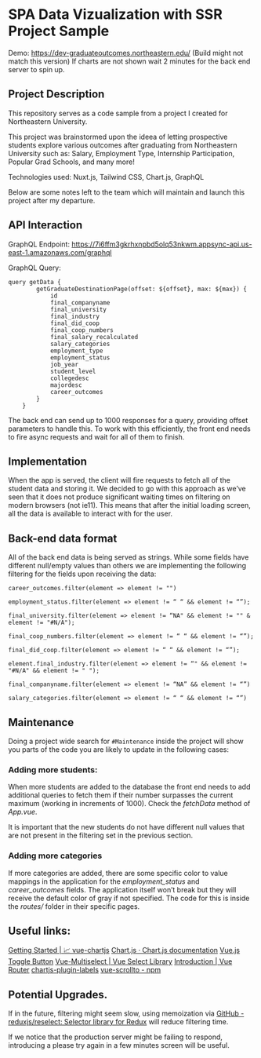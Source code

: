 # SPA Data Vizualization with SSR Project Sample
Demo: https://dev-graduateoutcomes.northeastern.edu/ (Build might not match this version)
If charts are not shown wait 2 minutes for the back end server to spin up.

## Project Description
This repository serves as a code sample from a project I created for Northeastern University.

This project was brainstormed upon the ideea of letting prospective students explore various outcomes
after graduating from Northeastern University such as: Salary, Employment Type, Internship Participation,
Popular Grad Schools, and many more!

Technologies used: Nuxt.js, Tailwind CSS, Chart.js, GraphQL


Below are some notes left to the team which will maintain and launch this project after my departure.

## API Interaction
GraphQL Endpoint: https://7i6ffm3gkrhxnpbd5olq53nkwm.appsync-api.us-east-1.amazonaws.com/graphql


GraphQL Query:

```
query getData {
        getGraduateDestinationPage(offset: ${offset}, max: ${max}) {
            id
            final_companyname
            final_university
            final_industry
            final_did_coop
            final_coop_numbers
            final_salary_recalculated
            salary_categories
            employment_type
            employment_status
            job_year
            student_level
            collegedesc
            majordesc
            career_outcomes
        }
    }
```


The back end can send up to 1000 responses for a query, providing offset parameters  to handle this. To work with this efficiently, the front end needs to fire async requests and wait for all of them to finish.

## Implementation
When the app is served, the client will fire requests to fetch all of the student data and storing it. We decided to go with this approach as we’ve seen that it does not produce significant waiting times on filtering on modern browsers (not ie11). This means that after the initial loading screen, all the data is available to interact with for the user. 


## Back-end data format
All of the back end data is being served as strings. While some fields have different null/empty values than others we are implementing the following filtering for the fields upon receiving the data:

```
career_outcomes.filter(element => element != "")

employment_status.filter(element => element != “ “ && element != “”);

final_university.filter(element => element != “NA" && element != "" & element != "#N/A");

final_coop_numbers.filter(element => element != “ “ && element != “”);
 
final_did_coop.filter(element => element != “ “ && element != “”);

element.final_industry.filter(element => element != “" && element != "#N/A" && element != " ");

final_companyname.filter(element => element != “NA” && element != “”)

salary_categories.filter(element => element != “ “ && element != “”)
```

## Maintenance
Doing a project wide search for `#Maintenance` inside the project will show you parts of the code you are likely to update in the following cases: 

### Adding more students:
When more students are added to the database the front end needs to add additional queries to fetch them if their number surpasses the current maximum (working in increments of 1000).    Check the *fetchData* method of *App.vue*.

It is important that the new students do not have different null values  that are not present in the filtering set in the previous section.

### Adding more categories
If more categories are added, there are some specific color to value mappings in the application for the *employment_status* and *career_outcomes* fields.  The application itself won’t break but they will receive the default color of gray if not specified. The code for this is inside the *routes/* folder in their specific pages.

## Useful links:
[Getting Started | 📈 vue-chartjs](https://vue-chartjs.org/guide/)
[Chart.js · Chart.js documentation](https://www.chartjs.org/docs/latest/)
[Vue.js Toggle Button](http://vue-js-toggle-button.yev.io/)
[Vue-Multiselect | Vue Select Library](https://vue-multiselect.js.org/)
[Introduction | Vue Router](https://router.vuejs.org/)
[chartjs-plugin-labels](https://emn178.github.io/chartjs-plugin-labels/samples/demo/)
[vue-scrollto  -  npm](https://www.npmjs.com/package/vue-scrollto)

## Potential Upgrades.
If in the future, filtering might seem slow, using memoization via [GitHub - reduxjs/reselect: Selector library for Redux](https://github.com/reduxjs/reselect) will reduce filtering time.

If we notice that the production server might be failing to respond,  introducing a please try again in a few minutes screen will be useful. 
